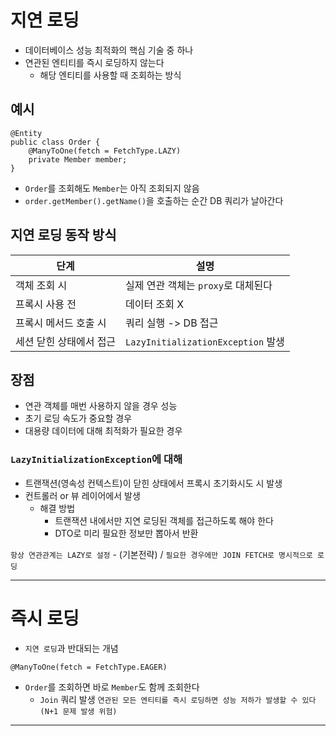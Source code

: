 # 지연 로딩
+ 데이터베이스 성능 최적화의 핵심 기술 중 하나
+ 연관된 엔티티를 즉시 로딩하지 않는다
  + 해당 엔티티를 사용할 때 조회하는 방식

## 예시
```declarative
@Entity
public class Order {
    @ManyToOne(fetch = FetchType.LAZY)
    private Member member;
}
```
+ `Order`를 조회해도 `Member`는 아직 조회되지 않음
+ `order.getMember().getName()`을 호출하는 순간 DB 쿼리가 날아간다

## 지연 로딩 동작 방식
| 단계 | 설명 |
| --- | --- |
| 객체 조회 시 | 실제 연관 객체는 `proxy`로 대체된다 |
| 프록시 사용 전 | 데이터 조회 X |
| 프록시 메서드 호출 시 | 쿼리 실행 -> DB 접근 |
| 세션 닫힌 상태에서 접근 | `LazyInitializationException` 발생 |

## 장점
+ 연관 객체를 매번 사용하지 않을 경우 성능
+ 초기 로딩 속도가 중요할 경우
+ 대용량 데이터에 대해 최적화가 필요한 경우

### `LazyInitializationException`에 대해
+ 트랜잭션(영속성 컨텍스트)이 닫힌 상태에서 프록시 초기화시도 시 발생
+ 컨트롤러 or 뷰 레이어에서 발생
  + 해결 방법
    + 트랜잭션 내에서만 지연 로딩된 객체를 접근하도록 해야 한다
    + DTO로 미리 필요한 정보만 뽑아서 반환

`항상 연관관계는 LAZY로 설정` - (기본전략) / 
`필요한 경우에만 JOIN FETCH로 명시적으로 로딩`

---

# 즉시 로딩
+ `지연 로딩`과 반대되는 개념
```declarative
@ManyToOne(fetch = FetchType.EAGER)
```
+ `Order`를 조회하면 바로 `Member`도 함께 조회한다
  + `Join` 쿼리 발생
`연관된 모든 엔티티를 즉시 로딩하면 성능 저하가 발생할 수 있다 (N+1 문제 발생 위험)`

---

